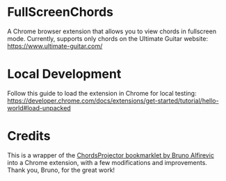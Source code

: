 # FullScreenChords

A Chrome browser extension that allows you to view chords in fullscreen mode.
Currently, supports only chords on the Ultimate Guitar website: https://www.ultimate-guitar.com/

# Local Development

Follow this guide to load the extension in Chrome for local testing:
https://developer.chrome.com/docs/extensions/get-started/tutorial/hello-world#load-unpacked

# Credits

This is a wrapper of the [ChordsProjector bookmarklet by Bruno Alfirevic](https://github.com/brunoalfirevic/ChordProjector) into a Chrome extension, with a few modifications and improvements.
Thank you, Bruno, for the great work!
